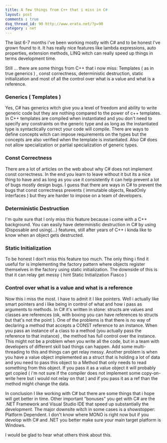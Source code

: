 ```yaml
---
title: A few things from C++ that i miss in C#
layout: post
comments : true
dsq_thread_id: 90 http://www.erata.net/?p=90
category : net
---
```

The last 6-7 months i've been working mostly with C# and to be honest I've grown found to it. It has really nice features like lambda expressions,   auto properties, extension methods, LINQ witch can really speed up things in terms development time.

Still ... there are some things from C++ that i now miss: Templates ( as in true generics ) , const correctness, deterministic destruction, static initialization and most of all the control over what is a value and what is a reference.

### Generics ( Templates )

Yes, C# has generics witch give you a level of freedom and ability to write generic code but they are nothing compared to the power of c++ templates. In C++ templates are compiled when instantiated and you don't need to specify any constraints on the  generic type and as long as the instantiated type is syntactically correct your code will compile. There are ways to define concepts witch can impose requirements on the types but the concepts are also verified when the template is instantiated. Also C# does not allow specialization or partial specialization of generic types.

### Const Correctness

There are a lot of articles on the web about why C# does not implement const correctness. In the end you learn to leave without it but its a nice thing to have and as long as you use it consistently it can help prevent a lot of bugs mostly design bugs. I guess that there are ways in C# to prevent the bugs that const correctness prevents  ( immutable objects, ReadOnly interfaces ) but they are harder to impose on a team of developers.

### Deterministic Destruction

I'm quite sure that I only miss this feature because i come with a C++ background. You can easily have deterministic destruction in C# by using IDisposable and using(...) features, still after years of C++ i kinda like to know when an object gets destructed.

### Static Initialization

To be honest I don't miss this feature too much. The only thing i find it useful for is implementing the factory pattern where objects register themselves in the factory using static initialization. The downside of this is that it can relay get messy ( hint Static Initialization Fiasco )

### Control over what is a value and what is a reference

Now this i miss the most. I have to admit it I like pointers. Well i actually like smart pointers and i like being in control of what and how i pass as arguments to methods. In C# it's written in stone: structs are values and classes are references (ok, with boxing you can have references to structs but that's not the point ). One of the problems is that there is no way of declaring a method that accepts a CONST reference to an instance. When you pass an instance of a class to a method (you actually pass the reference to that instance) , the method has full control over the instance.  This might not be a problem when you write all the code, but in a team with developers of different skill bad things can happen. Add some multi-threading to this and things can get relay messy. Another problem is when you have a value object implemented as a struct that is holding a lot of data and you need to pass this object to a Method that only needs to read something from this object. If you pass it as a value object it will probably get copied ( i'm not sure if the compiler does not implement some copy-on-write here but i would not relay on that ) and if you pass it as a ref than the method might change the data.

In conclusion I like working with C# but there are some things that i hope will get better in time. Other important "bonuses" you get with C# are the .NET Framework and Visual Studio IDE that speed up substantially the development. The major downsite witch in some cases is a showstopper: Platform Dependent. I don't know where MONO is right now but if you develop with C# and .NET you better make sure your main target platform is Windows.

I would be glad to hear what others think about this.
